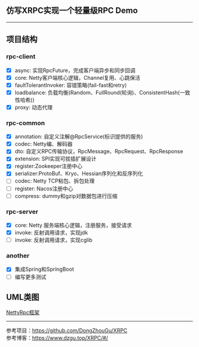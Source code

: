 ## 仿写XRPC实现一个轻量级RPC Demo



***
## 项目结构
### rpc-client
- [x] async: 实现RpcFuture，完成客户端异步和同步回调
- [x] core: Netty客户端核心逻辑，Channel复用、心跳保活
- [x] faultTolerantInvoker: 容错策略(fail-fast和retry)
- [x] loadbalance: 负载均衡(Random、FullRound(轮询)、ConsistentHash(一致性哈希))
- [x] proxy: 动态代理

### rpc-common
- [x] annotation: 自定义注解@RpcService(标识提供的服务)
- [x] codec: Netty编、解码器
- [x] dto: 自定义RPC传输协议，RpcMessage、RpcRequest、RpcResponse 
- [x] extension: SPI实现可拔插扩展设计
- [x] register:Zookeeper注册中心
- [x] serializer:ProtoBuf、Kryo、Hessian序列化和反序列化
- [ ] codec: Netty TCP粘包、拆包处理
- [ ] register: Nacos注册中心
- [ ] compress: dummy和gzip对数据包进行压缩

### rpc-server
- [x] core: Netty 服务端核心逻辑，注册服务，接受请求
- [x] invoke: 反射调用请求，实现jdk
- [ ] invoke: 反射调用请求，实现cglib

### another
- [x] 集成Spring和SpringBoot
- [ ] 编写更多测试

## UML类图
[NettyRpc框架](https://az191bknb5.feishu.cn/docx/HKNRd5PESoWKgTxbpgUcHFednWb)

***
参考项目：https://github.com/DongZhouGu/XRPC <br/>
参考博客：https://www.dzgu.top/XRPC/#/